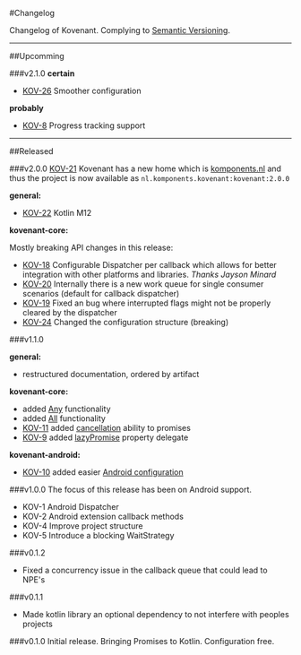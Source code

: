 #Changelog

Changelog of Kovenant. Complying to [Semantic Versioning](http://semver.org).

---

##Upcomming

###v2.1.0
**certain**
* [KOV-26](http://komponents.myjetbrains.com/youtrack/issue/KOV-26) Smoother configuration

**probably**
* [KOV-8](http://komponents.myjetbrains.com/youtrack/issue/KOV-8) Progress tracking support

---

##Released

###v2.0.0
[KOV-21](http://komponents.myjetbrains.com/youtrack/issue/KOV-21) Kovenant has a new home which is [komponents.nl](http://komponents.nl) and thus the project is now available as `nl.komponents.kovenant:kovenant:2.0.0`

**general:**
* [KOV-22](http://komponents.myjetbrains.com/youtrack/issue/KOV-22) Kotlin M12

**kovenant-core:**

Mostly breaking API changes in this release:
* [KOV-18](http://komponents.myjetbrains.com/youtrack/issue/KOV-18) Configurable Dispatcher per callback which allows for better integration with other platforms and libraries. _Thanks Jayson Minard_ 
* [KOV-20](http://komponents.myjetbrains.com/youtrack/issue/KOV-20) Internally there is a new work queue for single consumer scenarios (default for callback dispatcher)
* [KOV-19](http://komponents.myjetbrains.com/youtrack/issue/KOV-19) Fixed an bug where interrupted flags might not be properly cleared by the dispatcher
* [KOV-24](http://komponents.myjetbrains.com/youtrack/issue/KOV-24) Changed the configuration structure (breaking)

###v1.1.0

**general:**

* restructured documentation, ordered by artifact

**kovenant-core:**

* added [Any](api/core_usage.md#any) functionality
* added [All](api/core_usage.md#all) functionality
* [KOV-11](http://komponents.myjetbrains.com/youtrack/issue/KOV-11) added [cancellation](api/core_usage.md#cancel) ability to promises 
* [KOV-9](http://komponents.myjetbrains.com/youtrack/issue/KOV-9) added [lazyPromise](api/core_usage.md#lazy-promise) property delegate

**kovenant-android:**

* [KOV-10](http://komponents.myjetbrains.com/youtrack/issue/KOV-10) added easier [Android configuration](android/config.md)

###v1.0.0
The focus of this release has been on Android support.

* KOV-1 Android Dispatcher
* KOV-2 Android extension callback methods
* KOV-4 Improve project structure
* KOV-5 Introduce a blocking WaitStrategy

###v0.1.2

* Fixed a concurrency issue in the callback queue that could lead to NPE's 

###v0.1.1

* Made kotlin library an optional dependency to not interfere with peoples projects

###v0.1.0
Initial release.
Bringing Promises to Kotlin. Configuration free.